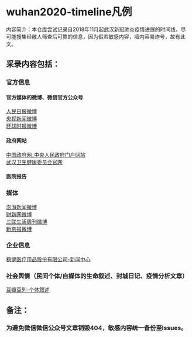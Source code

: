 wuhan2020-timeline凡例
====================
内容简介：本仓库尝试记录自2018年11月起武汉新冠肺炎疫情进展的时间线，尽可能搜集经敝人筛查后可靠的信息，因为假若敏感内容，墙内容易炸号，故有此文。

## 采录内容包括：
### 官方信息
#### 官方媒体的微博、微信官方公众号
[人民日报微博](https://weibo.com/rmrb?topnav=1&wvr=6&topsug=1&is_hot=1)<br>
[央视新闻微博](https://weibo.com/cctvxinwen)<br>
[环球时报微博](https://weibo.com/huanqiushibaoguanwei?refer_flag=1001030103_&is_hot=1)<br>
#### 政府网站
[中国政府网_中央人民政府门户网站](http://www.gov.cn/)<br>
[武汉卫生健康委员会官网](http://wjw.wuhan.gov.cn/)<br>
#### 医院报告

### 媒体
[澎湃新闻微博](https://weibo.com/thepapernewsapp)<br>
[财新网微博](https://weibo.com/caixincn)<br>
[三联生活周刊微博](https://weibo.com/lifeweek)<br>
[新京报微博](https://weibo.com/xjb?is_hot=1)<br>
### 企业信息
[稳健医疗用品股份有限公司-新闻中心](http://www.winnermedical.cn/cn/newslist.html)<br>
### 社会舆情（民间个体/自媒体的生命叙述、封城日记、疫情分析文章）
[豆瓣豆列-个体叙述](https://www.douban.com/doulist/122759092/)<br>
## 备注：
### 为避免微信微信公众号文章销毁404，敏感内容统一备份至Issues。
